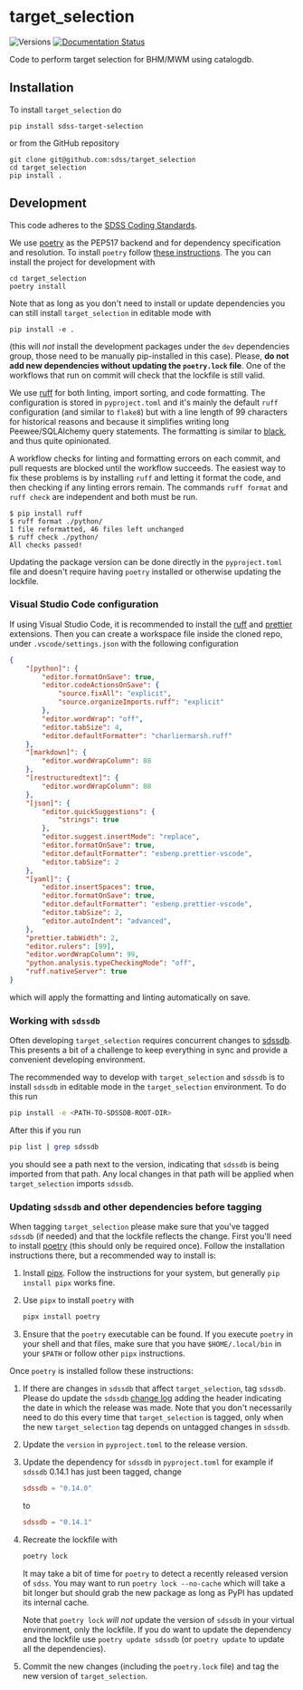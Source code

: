 # target_selection

![Versions](https://img.shields.io/badge/python->=3.10-blue)
[![Documentation Status](https://readthedocs.org/projects/sdss-target-selection/badge/?version=latest)](https://sdss-target-selection.readthedocs.io/en/latest/?badge=latest)

Code to perform target selection for BHM/MWM using catalogdb.

## Installation

To install `target_selection` do

```console
pip install sdss-target-selection
```

or from the GitHub repository

```console
git clone git@github.com:sdss/target_selection
cd target_selection
pip install .
```

## Development

This code adheres to the [SDSS Coding Standards](https://sdss-python-template.readthedocs.io/en/latest/standards.html).

We use [poetry](https://python-poetry.org) as the PEP517 backend and for dependency specification and resolution. To install `poetry` follow [these instructions](https://python-poetry.org/docs/#installation). The you can install the project for development with

```console
cd target_selection
poetry install
```

Note that as long as you don't need to install or update dependencies you can still install `target_selection` in editable mode with

```console
pip install -e .
```

(this will *not* install the development packages under the `dev` dependencies group, those need to be manually pip-installed in this case). Please, **do not add new dependencies without updating the `poetry.lock` file**. One of the workflows that run on commit will check that the lockfile is still valid.

We use [ruff](https://docs.astral.sh/ruff/) for both linting, import sorting, and code formatting. The configuration is stored in `pyproject.toml` and it's mainly the default `ruff` configuration (and similar to `flake8`) but with a line length of 99 characters for historical reasons and because it simplifies writing long Peewee/SQLAlchemy query statements. The formatting is similar to [black](https://github.com/psf/black), and thus quite opinionated.

A workflow checks for linting and formatting errors on each commit, and pull requests are blocked until the workflow succeeds. The easiest way to fix these problems is by installing `ruff` and letting it format the code, and then checking if any linting errors remain. The commands `ruff format` and `ruff check` are independent and both must be run.

```console
$ pip install ruff
$ ruff format ./python/
1 file reformatted, 46 files left unchanged
$ ruff check ./python/
All checks passed!
```

Updating the package version can be done directly in the `pyproject.toml` file and doesn't require having `poetry` installed or otherwise updating the lockfile.

### Visual Studio Code configuration

If using Visual Studio Code, it is recommended to install the [ruff](https://marketplace.visualstudio.com/items?itemName=charliermarsh.ruff) and [prettier](https://marketplace.visualstudio.com/items?itemName=esbenp.prettier-vscode) extensions. Then you can create a workspace file inside the cloned repo, under `.vscode/settings.json` with the following configuration

```json
{
    "[python]": {
        "editor.formatOnSave": true,
        "editor.codeActionsOnSave": {
            "source.fixAll": "explicit",
            "source.organizeImports.ruff": "explicit"
        },
        "editor.wordWrap": "off",
        "editor.tabSize": 4,
        "editor.defaultFormatter": "charliermarsh.ruff"
    },
    "[markdown]": {
        "editor.wordWrapColumn": 88
    },
    "[restructuredtext]": {
        "editor.wordWrapColumn": 88
    },
    "[json]": {
        "editor.quickSuggestions": {
            "strings": true
        },
        "editor.suggest.insertMode": "replace",
        "editor.formatOnSave": true,
        "editor.defaultFormatter": "esbenp.prettier-vscode",
        "editor.tabSize": 2
    },
    "[yaml]": {
        "editor.insertSpaces": true,
        "editor.formatOnSave": true,
        "editor.defaultFormatter": "esbenp.prettier-vscode",
        "editor.tabSize": 2,
        "editor.autoIndent": "advanced",
    },
    "prettier.tabWidth": 2,
    "editor.rulers": [99],
    "editor.wordWrapColumn": 99,
    "python.analysis.typeCheckingMode": "off",
    "ruff.nativeServer": true
}
```

which will apply the formatting and linting automatically on save.

### Working with `sdssdb`

Often developing `target_selection` requires concurrent changes to [sdssdb](https://github.com/sdss/sdssdb). This presents a bit of a challenge to keep everything in sync and provide a convenient developing environment.

The recommended way to develop with `target_selection` and `sdssdb` is to install `sdssdb` in editable mode in the `target_selection` environment. To do this run

```bash
pip install -e <PATH-TO-SDSSDB-ROOT-DIR>
```

After this if you run

```bash
pip list | grep sdssdb
```

you should see a path next to the version, indicating that `sdssdb` is being imported from that path. Any local changes in that path will be applied when `target_selection` imports `sdssdb`.

### Updating `sdssdb` and other dependencies before tagging

When tagging `target_selection` please make sure that you've tagged `sdssdb` (if needed) and that the lockfile reflects the change. First you'll need to install [poetry](https://python-poetry.org/docs/#installation) (this should only be required once). Follow the installation instructions there, but a recommended way to install is:

1. Install [pipx](https://pipx.pypa.io/stable/installation/). Follow the instructions for your system, but generally `pip install pipx` works fine.
2. Use `pipx` to install `poetry` with

    ```bash
    pipx install poetry
    ```

3. Ensure that the `poetry` executable can be found. If you execute `poetry` in your shell and that files, make sure that you have `$HOME/.local/bin` in your `$PATH` or follow other `pipx` instructions.

Once `poetry` is installed follow these instructions:

1. If there are changes in `sdssdb` that affect `target_selection`, tag `sdssdb`. Please do update the `sdssdb` [change log](https://github.com/sdss/sdssdb/blob/main/CHANGELOG.rst) adding the header indicating the date in which the release was made. Note that you don't necessarily need to do this every time that `target_selection` is tagged, only when the new `target_selection` tag depends on untagged changes in `sdssdb`.

2. Update the `version` in `pyproject.toml` to the release version.

3. Update the dependency for `sdssdb` in `pyproject.toml` for example if `sdssdb` 0.14.1 has just been tagged, change

    ```toml
    sdssdb = "0.14.0"
    ```

    to

    ```toml
    sdssdb = "0.14.1"
    ```

4. Recreate the lockfile with

    ```bash
    poetry lock
    ```

    It may take a bit of time for `poetry` to detect a recently released version of `sdss`. You may want to run `poetry lock --no-cache` which will take a bit longer but should grab the new package as long as PyPI has updated its internal cache.

    Note that `poetry lock` *will not* update the version of `sdssdb` in your virtual environment, only the lockfile. If you do want to update the dependency and the lockfile use `poetry update sdssdb` (or `poetry update` to update all the dependencies).

5. Commit the new changes (including the `poetry.lock` file) and tag the new version of `target_selection`.
